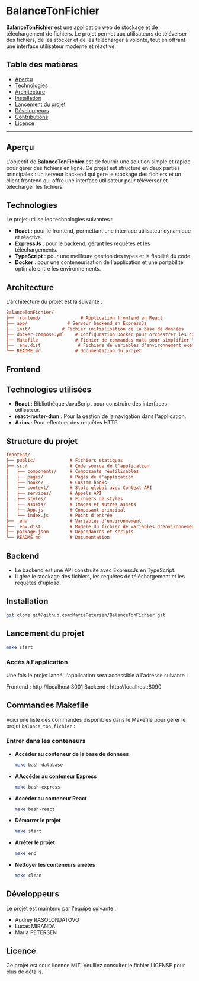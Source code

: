 # BalanceTonFichier

**BalanceTonFichier** est une application web de stockage et de téléchargement de fichiers. Le projet permet aux utilisateurs de téléverser des fichiers, de les stocker et de les télécharger à volonté, tout en offrant une interface utilisateur moderne et réactive.

## Table des matières

- [Aperçu](#aperçu)
- [Technologies](#technologies)
- [Architecture](#architecture)
- [Installation](#installation)
- [Lancement du projet](#lancement-du-projet)
- [Développeurs](#développeurs)
- [Contributions](#contributions)
- [Licence](#licence)

---

## Aperçu

L'objectif de **BalanceTonFichier** est de fournir une solution simple et rapide pour gérer des fichiers en ligne. Ce projet est structuré en deux parties principales : un serveur backend qui gère le stockage des fichiers et un client frontend qui offre une interface utilisateur pour téléverser et télécharger les fichiers.

## Technologies

Le projet utilise les technologies suivantes :

- **React** : pour le frontend, permettant une interface utilisateur dynamique et réactive.
- **ExpressJs** : pour le backend, gérant les requêtes et les téléchargements.
- **TypeScript** : pour une meilleure gestion des types et la fiabilité du code.
- **Docker** : pour une conteneurisation de l'application et une portabilité optimale entre les environnements.

## Architecture

L'architecture du projet est la suivante :

```ini
BalanceTonFichier/
├── frontend/               # Application frontend en React
├── app/               # Serveur backend en ExpressJs
├── init/            # Fichier initialisation de la base de données
├── docker-compose.yml    # Configuration Docker pour orchestrer les conteneurs
├── Makefile              # Fichier de commandes make pour simplifier les opérations
├── .env.dist              # Fichiers de variables d'environnement exemple
└── README.md             # Documentation du projet
```

## Frontend

## Technologies utilisées

- **React** : Bibliothèque JavaScript pour construire des interfaces utilisateur.
- **react-router-dom** : Pour la gestion de la navigation dans l'application.
- **Axios** : Pour effectuer des requêtes HTTP.

## Structure du projet

```ini
frontend/
├── public/             # Fichiers statiques
├── src/                # Code source de l'application
│   ├── components/     # Composants réutilisables
│   ├── pages/          # Pages de l'application
│   ├── hooks/          # Custom hooks
│   ├── context/        # State global avec Context API
│   ├── services/       # Appels API
│   ├── styles/         # Fichiers de styles
│   ├── assets/         # Images et autres assets
│   ├── App.js          # Composant principal
│   └── index.js        # Point d'entrée
├── .env                # Variables d'environnement
├── .env.dist           # Modèle du fichier de variables d'environnement
├── package.json        # Dépendances et scripts
└── README.md           # Documentation
```

## Backend

- Le backend est une API construite avec ExpressJs en TypeScript.
- Il gère le stockage des fichiers, les requêtes de téléchargement et les requêtes d'upload.

## Installation

```bash
git clone git@github.com:MariaPetersen/BalanceTonFichier.git
```

## Lancement du projet

```sh
make start
```

### Accès à l'application

Une fois le projet lancé, l'application sera accessible à l'adresse suivante :

Frontend : http://localhost:3001
Backend : http://localhost:8090

## Commandes Makefile

Voici une liste des commandes disponibles dans le Makefile pour gérer le projet `balance_ton_fichier` :

### Entrer dans les conteneurs

- **Accéder au conteneur de la base de données**  
  ```bash
  make bash-database


- **AAccéder au conteneur Express**  
  ```bash
  make bash-express


- **Accéder au conteneur React**  
  ```bash
  make bash-react


- **Démarrer le projet**  
  ```bash
  make start


- **Arrêter le projet**  
  ```bash
  make end

- **Nettoyer les conteneurs arrêtés**  
  ```bash
  make clean

## Développeurs

Le projet est maintenu par l'équipe suivante :

- Audrey RASOLONJATOVO
- Lucas MIRANDA
- Maria PETERSEN

## Licence

Ce projet est sous licence MIT. Veuillez consulter le fichier LICENSE pour plus de détails.
